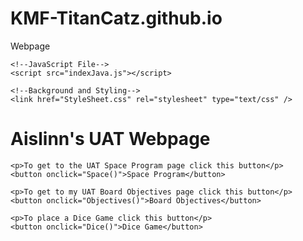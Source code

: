 # KMF-TitanCatz.github.io
Webpage
<!DOCTYPE html>
<html lang="en">
<head>
    <meta charset="UTF-8">
    <meta http-equiv="X-UA-Compatible" content="IE=edge">
    <meta name="viewport" content="width=device-width, initial-scale=1.0">
    <title>Aislinn's UAT Home Page</title>
  
    <!--JavaScript File-->
    <script src="indexJava.js"></script>

    <!--Background and Styling-->
    <link href="StyleSheet.css" rel="stylesheet" type="text/css" />

</head>
<body>
    <h1>Aislinn's UAT Webpage</h1>
    
    <p>To get to the UAT Space Program page click this button</p>
    <button onclick="Space()">Space Program</button>

    <p>To get to my UAT Board Objectives page click this button</p>
    <button onclick="Objectives()">Board Objectives</button>

    <p>To place a Dice Game click this button</p>
    <button onclick="Dice()">Dice Game</button>
</body>
</html>

